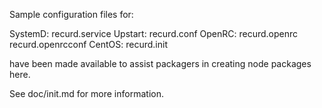 Sample configuration files for:

SystemD: recurd.service
Upstart: recurd.conf
OpenRC:  recurd.openrc
         recurd.openrcconf
CentOS:  recurd.init

have been made available to assist packagers in creating node packages here.

See doc/init.md for more information.
